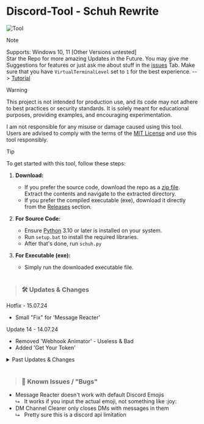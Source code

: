 # Discord-Tool - Schuh Rewrite
![Tool](https://schuh.wtf/resources/images/schuhrewrite.png)
<br>

> [!NOTE]
> Supports: Windows 10, 11 [Other Versions untested]<br>
> Star the Repo for more amazing Updates in the Future.
> You may give me Suggestions for features or just ask me about stuff in the [issues](https://github.com/Schuh1337/Discord-MultiTool/issues/new) Tab.
> Make sure that you have `VirtualTerminalLevel` set to `1` for the best experience. --> [Tutorial](https://www.youtube.com/watch?v=HeJOyEw3RtM)<br>

> [!WARNING]
> 
> This project is not intended for production use, and its code may not adhere to best practices or security standards. It is solely meant for educational purposes, providing examples, and encouraging experimentation.<br>
>
> I am not responsible for any misuse or damage caused using this tool. Users are advised to comply with the terms of the [MIT License](https://github.com/Schuh1337/Discord-MultiTool?tab=MIT-1-ov-file) and use this tool responsibly.

> [!TIP]
> 
> To get started with this tool, follow these steps:
> 
> 1. **Download:**
>    - If you prefer the source code, download the repo as a [zip file](https://github.com/Schuh1337/Discord-MultiTool/archive/refs/heads/main.zip). Extract the contents and navigate to the extracted directory.
>    - If you prefer the compiled executable (exe), download it directly from the [Releases](https://github.com/Schuh1337/Discord-MultiTool/releases) section.
> 
> 2. **For Source Code:**
>    - Ensure [Python](https://www.python.org/downloads/) 3.10 or later is installed on your system.
>    - Run `setup.bat` to install the required libraries.
>    - After that's done, run `schuh.py`
> 
> 3. **For Executable (exe):**
>    - Simply run the downloaded executable file.
> 

#
> ### 🛠️ Updates & Changes

Hotfix - 15.07.24
* Small "Fix" for 'Message Reacter'

Update 14 - 14.07.24
* Removed 'Webhook Animator' - Useless & Bad
* Added 'Get Your Token'

<details>
<summary>Past Updates & Changes</summary>
<br>

<details>
<summary>Update 13 - 12.07.2024 </summary>
<br>

* Renamed 'Invite Information' to 'Server Lookup'<br>
  ⮡&nbsp;&nbsp; Added Choice between 'Server ID' and 'Server Invite' for Lookup Types<br>
* Added Total Spent to 'Token Payments'

</details>

<details>
<summary>Update 12 - 11.07.2024</summary>
<br>

* Added 'Group Chat Clearer'
* Added 'Invite Information'
* Menu & Code Layout Changes

</details>

<details>
<summary>Update 11 - 10.07.2024</summary>
<br>
  
* Added 'Nitro Expiry' to 'Token Information'
  
</details>

<details>
<summary>Hotfix - 05.07.24</summary>
<br>

* Fixes

</details>

<details>
<summary>Update 10 :tada: - 04.07.24</summary>
<br>

* Made 'Scrape Emojis' & 'Scrape Stickers' about 10x faster
* Other minor Internal Code & Layout Changes

</details>

<details>
<summary>Update 9 - 03.07.24</summary>
<br>

* Added Scroll Disabler for Menu (this was SO complex to perfectionate)
* Internal Code Changes
  
</details>

<details>
<summary>Update 8 - 02.07.24</summary>
<br>

* New Menu
* Improved 'Channel Spammer'
* Fixed Bug in 'Channel Monitoring'

</details>

<details>
<summary>Update 7 - 01.07.24</summary>
<br>

* Added additional information to 'Token Information' (Friend Requests, Standing, Available & Used Boosts)
* Improved 'Message Deleter' by adding more Error handling and better Logic

</details>

<details>
<summary>Hotfix - 30.06.24</summary>
<br>

* Fixed big issue in 'Message Deleter'

</details>

<details>
<summary>Update 6 - 30.06.24</summary>
<br>

* Added 'Message Deleter'
* Added count displays for 'Token Payments'
* Added additional information to 'Token Information' (Clan, Locale, Created)

</details>

<details>
<summary>Small Update - 30.06.24</summary>
<br>

* Removed 'Created By' in 'Webhook Information' due to discord changes
* Added Colors to 'Token Payments' Success & Failed Values

</details>

<details>
<summary>Update 5 - 29.06.24</summary>
<br>
  
* Added 'Token Payments'

</details>

<details>
<summary>Update 4 - 23.06.24</summary>
<br>
  
* Added 'Token Login'

</details>

<details>
<summary>Update 3 - 23.06.24</summary>
<br>

* Added Custom Emoji support to 'Animated Status'
* Added Choice between 'Plain Text' Statuses and 'Emoji & Text' Statuses to 'Animated Status'

</details>

<details>
<summary>Hotfix - 22.06.24</summary>
<br>

* Fixed Animated Stickers being downloaded as Static

</details>

<details>
<summary>Update 2 - 22.06.24</summary>
<br>

* Added 'Scrape Emojis'
* Added 'Scrape Stickers'

</details>

<details>
<summary>Hotfix - 22.12.23</summary>
<br>
  
* Added .strip() to the validate_input function to remove leading and trailing Spaces
* Other minor fixes & adjustments

</details>

<details>
<summary>Update 1 - 21.12.23</summary>
<br>

* Added 'Remove Hypesquad' to HypeSquad Changer
* Added 'IP Address Lookup'
* Improved Channel Monitoring
* Improved Inputs

</details>

</details>


#
> ### 🚨 Known Issues / "Bugs"

* Message Reacter doesn't work with default Discord Emojis<br>
  ⮡&nbsp;&nbsp; It works if you input the actual emoji, not something like :​joy​:<br>
* DM Channel Clearer only closes DMs with messages in them<br>
  ⮡ &nbsp;&nbsp;Pretty sure this is a discord api limitation<br>

